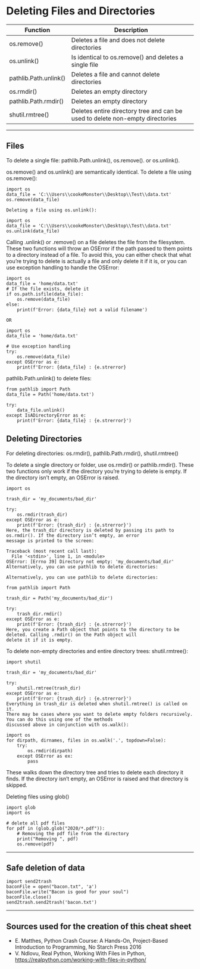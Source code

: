 # Deleting Files and Directories

| Function | Description |
|----------|-------------|
| os.remove() | Deletes a file and does not delete directories
| os.unlink() | Is identical to os.remove() and deletes a single file
| pathlib.Path.unlink() | Deletes a file and cannot delete directories
| os.rmdir() | Deletes an empty directory
| pathlib.Path.rmdir() | Deletes an empty directory
| shutil.rmtree() | Deletes entire directory tree and can be used to delete non-empty directories
___
## Files
To delete a single file: pathlib.Path.unlink(), os.remove(). or os.unlink().

os.remove() and os.unlink() are semantically identical. 
To delete a file using os.remove():
````
import os
data_file = 'C:\\Users\\cookeMonster\\Desktop\\Test\\data.txt'
os.remove(data_file)

Deleting a file using os.unlink():

import os
data_file = 'C:\\Users\\cookeMonster\\Desktop\\Test\\data.txt'
os.unlink(data_file)
````
Calling .unlink() or .remove() on a file deletes the file from the filesystem. These two functions will throw an OSError
if the path passed to them points to a directory instead of a file. To avoid this, you can either check that what you’re
trying to delete is actually a file and only delete it if it is, or you can use exception handling to handle the OSError:
````
import os
data_file = 'home/data.txt'
# If the file exists, delete it
if os.path.isfile(data_file):
    os.remove(data_file)
else:
    print(f'Error: {data_file} not a valid filename')

OR

import os
data_file = 'home/data.txt'

# Use exception handling
try:
    os.remove(data_file)
except OSError as e:
    print(f'Error: {data_file} : {e.strerror}
````
pathlib.Path.unlink() to delete files:
````
from pathlib import Path
data_file = Path('home/data.txt')

try:
    data_file.unlink()
except IsADirectoryError as e:
    print(f'Error: {data_file} : {e.strerror}')
````
## Deleting Directories
For deleting directories: os.rmdir(), pathlib.Path.rmdir(), shutil.rmtree()  

To delete a single directory or folder, use os.rmdir() or pathlib.rmdir(). These two functions only work if the directory
you’re trying to delete is empty. If the directory isn’t empty, an OSError is raised. 
````
import os

trash_dir = 'my_documents/bad_dir'

try:
    os.rmdir(trash_dir)
except OSError as e:
    print(f'Error: {trash_dir} : {e.strerror}')
Here, the trash_dir directory is deleted by passing its path to os.rmdir(). If the directory isn’t empty, an error
message is printed to the screen:

Traceback (most recent call last):
  File '<stdin>', line 1, in <module>
OSError: [Errno 39] Directory not empty: 'my_documents/bad_dir'
Alternatively, you can use pathlib to delete directories:

Alternatively, you can use pathlib to delete directories:

from pathlib import Path

trash_dir = Path('my_documents/bad_dir')

try:
    trash_dir.rmdir()
except OSError as e:
    print(f'Error: {trash_dir} : {e.strerror}')
Here, you create a Path object that points to the directory to be deleted. Calling .rmdir() on the Path object will
delete it if it is empty.
````
To delete non-empty directories and entire directory trees: shutil.rmtree():
````
import shutil

trash_dir = 'my_documents/bad_dir'

try:
    shutil.rmtree(trash_dir)
except OSError as e:
    print(f'Error: {trash_dir} : {e.strerror}')
Everything in trash_dir is deleted when shutil.rmtree() is called on it.
There may be cases where you want to delete empty folders recursively. You can do this using one of the methods
discussed above in conjunction with os.walk():

import os
for dirpath, dirnames, files in os.walk('.', topdown=False):
    try:
        os.rmdir(dirpath)
    except OSError as ex:
        pass
````
These walks down the directory tree and tries to delete each directory it finds. If the directory isn’t empty, an
OSError is raised and that directory is skipped.

Deleting files using glob()
````
import glob
import os

# delete all pdf files
for pdf in (glob.glob("2020/*.pdf")):
    # Removing the pdf file from the directory
    print("Removing ", pdf)
    os.remove(pdf)
````
___
## Safe deletion of data
````
import send2trash
baconFile = open("bacon.txt", 'a')
baconFile.write("Bacon is good for your soul")
baconFile.close()
send2trash.send2trash('bacon.txt')
````
___
## Sources used for the creation of this cheat sheet
- E. Matthes, Python Crash Course: A Hands-On, Project-Based Introduction to Programming, No Starch Press 2016
- V. Ndlovu, Real Python, Working With Files in Python, https://realpython.com/working-with-files-in-python/
